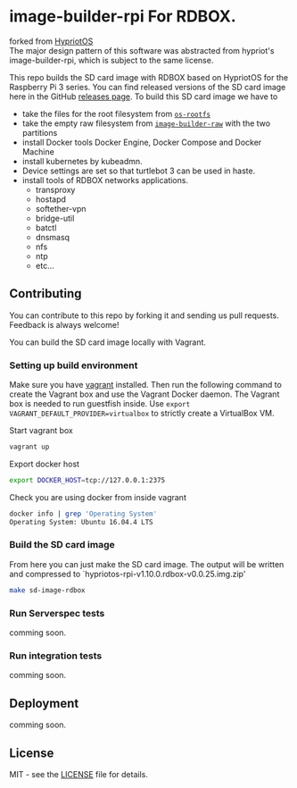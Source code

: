 # image-builder-rpi For RDBOX. 

forked from [HypriotOS](https://github.com/hypriot/image-builder-rpi)  
The major design pattern of this software was abstracted from hypriot's image-builder-rpi, which is subject to the same license.

This repo builds the SD card image with RDBOX based on HypriotOS for the Raspberry Pi 3 series.
You can find released versions of the SD card image here in the GitHub
[releases page](./releases). To build this SD card image we have to

* take the files for the root filesystem from [`os-rootfs`](https://github.com/hypriot/os-rootfs)
* take the empty raw filesystem from [`image-builder-raw`](https://github.com/hypriot/image-builder-raw) with the two partitions
* install Docker tools Docker Engine, Docker Compose and Docker Machine
* install kubernetes by kubeadmn.
* Device settings are set so that turtlebot 3 can be used in haste.
* install tools of RDBOX networks applications.
   - transproxy
   - hostapd
   - softether-vpn
   - bridge-util
   - batctl
   - dnsmasq
   - nfs
   - ntp
   - etc...

## Contributing

You can contribute to this repo by forking it and sending us pull requests.
Feedback is always welcome!

You can build the SD card image locally with Vagrant.

### Setting up build environment

Make sure you have [vagrant](https://docs.vagrantup.com/v2/installation/) installed.
Then run the following command to create the Vagrant box and use the Vagrant Docker
daemon. The Vagrant box is needed to run guestfish inside.
Use `export VAGRANT_DEFAULT_PROVIDER=virtualbox` to strictly create a VirtualBox VM.

Start vagrant box

```bash
vagrant up
```

Export docker host

```bash
export DOCKER_HOST=tcp://127.0.0.1:2375
```

Check you are using docker from inside vagrant

```bash
docker info | grep 'Operating System'
Operating System: Ubuntu 16.04.4 LTS
```

### Build the SD card image

From here you can just make the SD card image. The output will be written and
compressed to `hypriotos-rpi-v1.10.0.rdbox-v0.0.25.img.zip'

```bash
make sd-image-rdbox
```

### Run Serverspec tests

comming soon.


### Run integration tests

comming soon.


## Deployment

comming soon.


## License

MIT - see the [LICENSE](./LICENSE) file for details.
